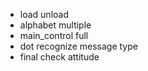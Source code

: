 - load unload
- alphabet multiple
- main_control full
- dot recognize message type
- final check attitude